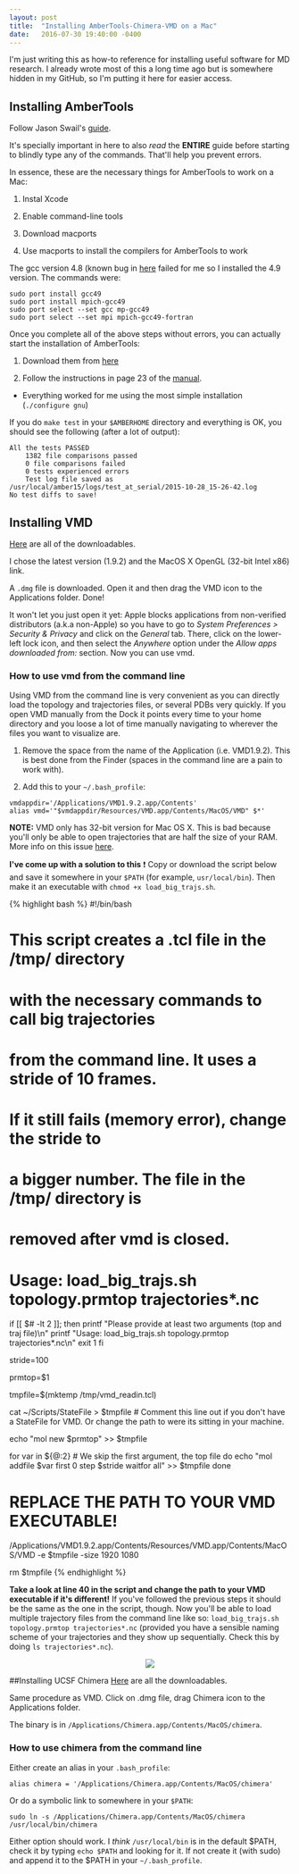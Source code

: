 ```yaml
---
layout: post
title:  "Installing AmberTools-Chimera-VMD on a Mac"
date:   2016-07-30 19:40:00 -0400
---
```


I'm just writing this as how-to reference for installing useful software for MD research.
I already wrote most of this a long time ago but is somewhere hidden in my GitHub, so I'm putting it here for easier access.



## Installing AmberTools
Follow Jason Swail's [guide](http://jswails.wikidot.com/mac-os-x). 

It's specially important in here to also *read* the **ENTIRE** guide before starting
to blindly type any of the commands. That'll help you prevent errors.

In essence, these are the necessary things for AmberTools to work on a Mac:

1. Instal Xcode

2. Enable command-line tools

3. Download macports

4. Use macports to install the compilers for AmberTools to work


The gcc version 4.8 (known bug in [here](https://trac.macports.org/ticket/48471) failed for me so I installed the 4.9 version. 
The commands were:
```
sudo port install gcc49
sudo port install mpich-gcc49
sudo port select --set gcc mp-gcc49
sudo port select --set mpi mpich-gcc49-fortran
```
Once you complete all of the above steps without errors, you can actually start the installation of AmberTools:

1. Download them from [here](http://ambermd.org/AmberTools15-get.html)

2. Follow the instructions in page 23 of the [manual](http://ambermd.org/doc12/Amber15.pdf).

 * Everything worked for me using the most simple installation (`./configure gnu`)

If you do `make test` in your `$AMBERHOME` directory and everything is OK, you should see the following (after a lot of output):

```
All the tests PASSED
    1382 file comparisons passed
    0 file comparisons failed
    0 tests experienced errors
    Test log file saved as /usr/local/amber15/logs/test_at_serial/2015-10-28_15-26-42.log
No test diffs to save!
```

## Installing VMD
[Here](http://www.ks.uiuc.edu/Development/Download/download.cgi?PackageName=VMD) are all of the downloadables.

I chose the latest version (1.9.2) and the MacOS X OpenGL (32-bit Intel x86) link.

A `.dmg` file is downloaded. Open it and then drag the VMD icon to the Applications folder. Done!

It won't let you just open it yet: Apple blocks applications from non-verified distributors (a.k.a non-Apple)
so you have to go to *System Preferences > Security & Privacy* and click on the *General* tab. There, click on the
lower-left lock icon, and then select the *Anywhere* option under the *Allow apps downloaded from:* section. 
Now you can use vmd.  

### How to use vmd from the command line
Using VMD from the command line is very convenient as you can directly load the topology and trajectories files, or several PDBs
very quickly. If you open VMD manually from the Dock it points every time to your home directory and you loose a lot of time manually
navigating to wherever the files you want to visualize are. 


1. Remove the space from the name of the Application (i.e. VMD1.9.2). This is best done from the Finder (spaces in the command line are a pain to work with).

2. Add this to your `~/.bash_profile`:
```
vmdappdir='/Applications/VMD1.9.2.app/Contents'
alias vmd='"$vmdappdir/Resources/VMD.app/Contents/MacOS/VMD" $*'
```
**NOTE:** VMD only has 32-bit version for Mac OS X. This is bad because you'll only be able to open
trajectories that are half the size of your RAM. More info on this issue [here](http://www.ks.uiuc.edu/Research/vmd/mailing_list/vmd-l/26606.html).

**I've come up with a solution to this** :heavy_exclamation_mark:
Copy or download the script below and save it somewhere in your 
`$PATH` (for example, `usr/local/bin`). Then make it an executable with `chmod +x load_big_trajs.sh`.


{% highlight bash %}
#!/bin/bash

# This script creates  a .tcl file in the /tmp/ directory
# with the necessary commands to call big trajectories
# from the command line. It uses a stride of 10 frames.
# If it still fails (memory error), change the stride to 
# a bigger number. The file in the /tmp/ directory is
# removed after vmd is closed. 



# Usage: load_big_trajs.sh topology.prmtop trajectories*.nc

if [[ $# -lt 2 ]]; then
    printf "Please provide at least two arguments (top and traj file)\n"
    printf "Usage: load_big_trajs.sh topology.prmtop trajectories*.nc\n"
    exit 1
fi

stride=100


prmtop=$1

tmpfile=$(mktemp /tmp/vmd_readin.tcl)

cat ~/Scripts/StateFile > $tmpfile # Comment this line out if you don't have a StateFile for VMD. Or change the path to were its sitting in your machine.

echo "mol new $prmtop" >> $tmpfile




for var in ${@:2} # We skip the first argument, the top file
do
    echo "mol addfile $var first 0 step $stride waitfor all" >> $tmpfile
done

# REPLACE THE PATH TO YOUR VMD EXECUTABLE!
/Applications/VMD1.9.2.app/Contents/Resources/VMD.app/Contents/MacOS/VMD -e $tmpfile -size 1920 1080

rm $tmpfile
{% endhighlight %}




**Take a look at line 40 in the script and change the path to your VMD executable if it's different!**
If you've followed the previous steps it should be the same as the one in the script, though. Now you'll be able to load multiple trajectory files 
from the command line like so: `load_big_trajs.sh topology.prmtop trajectories*.nc` (provided you have a sensible naming scheme of your trajectories
and they show up sequentially. Check this by doing `ls trajectories*.nc`).

<p align="center">
    <img src="https://github.com/jeiros/Scripts/blob/master/misc/thumbsup.gif"/>
</p>


##Installing UCSF Chimera
[Here](https://www.cgl.ucsf.edu/chimera/download.html) are all the downloadables.

Same procedure as VMD. Click on .dmg file, drag Chimera icon to the Applications folder.

The binary is in `/Applications/Chimera.app/Contents/MacOS/chimera`.

### How to use chimera from the command line
Either create an alias in your `.bash_profile`:
```
alias chimera = '/Applications/Chimera.app/Contents/MacOS/chimera'
```
Or do a symbolic link to somewhere in your `$PATH`:
```
sudo ln -s /Applications/Chimera.app/Contents/MacOS/chimera /usr/local/bin/chimera
```
Either option should work. I *think* `/usr/local/bin` is in the default $PATH, check it by typing `echo $PATH` and looking for it. If not create it (with sudo)
and append it to the $PATH in your `~/.bash_profile`.



